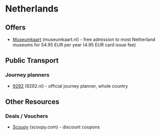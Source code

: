 # Netherlands

## Offers
* [Museumkaart](https://www.museumkaart.nl/) (museumkaart.nl) - free admission to most Netherland museums for 54.95 EUR per year (4.95 EUR card issue fee)

## Public Transport
### Journey planners
* [9292](http://9292.nl/en) (9292.nl) - official journey planner, whole country

## Other Resources
### Deals / Vouchers
* [Scoupy](https://scoupy.com/) (scoupy.com) - discount coupons

